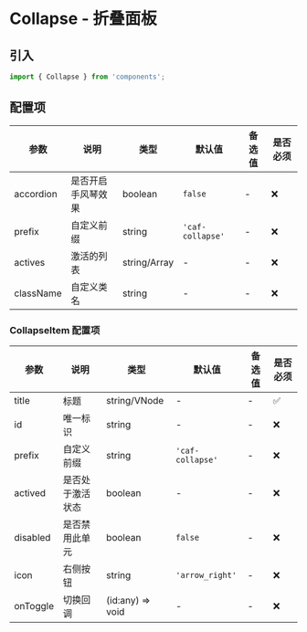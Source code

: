 # Collapse - 折叠面板

## 引入
```jsx
import { Collapse } from 'components';
```

## 配置项
| 参数 | 说明 | 类型 | 默认值 |备选值 | 是否必须 |
| --- | --- | --- | --- | --- | --- |
| accordion | 是否开启手风琴效果 | boolean | `false` | - | ❌ |
| prefix | 自定义前缀 | string | `'caf-collapse'` | - | ❌ |
| actives | 激活的列表 | string/Array | - | - | ❌ |
| className | 自定义类名 | string | - | - | ❌ |

### CollapseItem 配置项
| 参数 | 说明 | 类型 | 默认值 |备选值 | 是否必须 |
| --- | --- | --- | --- | --- | --- |
| title | 标题 | string/VNode | - | - | ✅  |
| id | 唯一标识 | string | - | - | ❌ |
| prefix | 自定义前缀 | string | `'caf-collapse'` | - | ❌ |
| actived | 是否处于激活状态 | boolean | - | - | ❌ |
| disabled | 是否禁用此单元 | boolean | `false` | - | ❌ |
| icon | 右侧按钮 | string | `'arrow_right'` | - | ❌ |
| onToggle | 切换回调 | (id:any) => void | - | - | ❌ |
